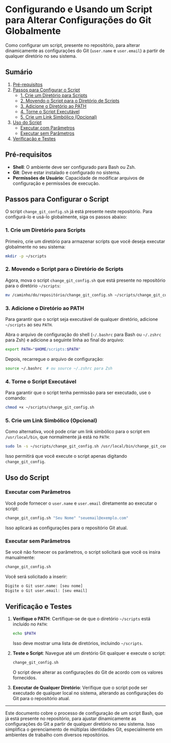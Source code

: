 # Configurando e Usando um Script para Alterar Configurações do Git Globalmente

Como configurar um script, presente no repositório, para alterar dinamicamente as configurações do Git (`user.name` e `user.email`) a partir de qualquer diretório no seu sistema.

## Sumário

1. [Pré-requisitos](#pré-requisitos)
2. [Passos para Configurar o Script](#passos-para-configurar-o-script)
   - [1. Crie um Diretório para Scripts](#1-crie-um-diretório-para-scripts)
   - [2. Movendo o Script para o Diretório de Scripts](#2-movendo-o-script-para-o-diretório-de-scripts)
   - [3. Adicione o Diretório ao PATH](#3-adicione-o-diretório-ao-path)
   - [4. Torne o Script Executável](#4-torne-o-script-executável)
   - [5. Crie um Link Simbólico (Opcional)](#5-crie-um-link-simbólico-opcional)
3. [Uso do Script](#uso-do-script)
   - [Executar com Parâmetros](#executar-com-parâmetros)
   - [Executar sem Parâmetros](#executar-sem-parâmetros)
4. [Verificação e Testes](#verificação-e-testes)

## Pré-requisitos

- **Shell**: O ambiente deve ser configurado para Bash ou Zsh.
- **Git**: Deve estar instalado e configurado no sistema.
- **Permissões de Usuário**: Capacidade de modificar arquivos de configuração e permissões de execução.

## Passos para Configurar o Script

O script `change_git_config.sh` já está presente neste repositório. Para configurá-lo e usá-lo globalmente, siga os passos abaixo:

### 1. Crie um Diretório para Scripts

Primeiro, crie um diretório para armazenar scripts que você deseja executar globalmente no seu sistema:

```bash
mkdir -p ~/scripts
```

### 2. Movendo o Script para o Diretório de Scripts

Agora, mova o script `change_git_config.sh` que está presente no repositório para o diretório `~/scripts`:

```bash
mv /caminho/do/repositório/change_git_config.sh ~/scripts/change_git_config.sh
```

### 3. Adicione o Diretório ao PATH

Para garantir que o script seja executável de qualquer diretório, adicione `~/scripts` ao seu `PATH`.

Abra o arquivo de configuração do shell (`~/.bashrc` para Bash ou `~/.zshrc` para Zsh) e adicione a seguinte linha ao final do arquivo:

```bash
export PATH="$HOME/scripts:$PATH"
```

Depois, recarregue o arquivo de configuração:

```bash
source ~/.bashrc  # ou source ~/.zshrc para Zsh
```

### 4. Torne o Script Executável

Para garantir que o script tenha permissão para ser executado, use o comando:

```bash
chmod +x ~/scripts/change_git_config.sh
```

### 5. Crie um Link Simbólico (Opcional)

Como alternativa, você pode criar um link simbólico para o script em `/usr/local/bin`, que normalmente já está no `PATH`:

```bash
sudo ln -s ~/scripts/change_git_config.sh /usr/local/bin/change_git_config
```

Isso permitirá que você execute o script apenas digitando `change_git_config`.

## Uso do Script

### Executar com Parâmetros

Você pode fornecer o `user.name` e `user.email` diretamente ao executar o script:

```bash
change_git_config.sh "Seu Nome" "seuemail@exemplo.com"
```

Isso aplicará as configurações para o repositório Git atual.

### Executar sem Parâmetros

Se você não fornecer os parâmetros, o script solicitará que você os insira manualmente:

```bash
change_git_config.sh
```

Você será solicitado a inserir:

```bash
Digite o Git user.name: [seu nome]
Digite o Git user.email: [seu email]
```

## Verificação e Testes

1. **Verifique o PATH**: Certifique-se de que o diretório `~/scripts` está incluído no `PATH`:

   ```bash
   echo $PATH
   ```

   Isso deve mostrar uma lista de diretórios, incluindo `~/scripts`.

2. **Teste o Script**: Navegue até um diretório Git qualquer e execute o script:

   ```bash
   change_git_config.sh
   ```

   O script deve alterar as configurações do Git de acordo com os valores fornecidos.

3. **Executar de Qualquer Diretório**: Verifique que o script pode ser executado de qualquer local no sistema, alterando as configurações do Git para o repositório atual.

---

Este documento cobre o processo de configuração de um script Bash, que já está presente no repositório, para ajustar dinamicamente as configurações do Git a partir de qualquer diretório no seu sistema. Isso simplifica o gerenciamento de múltiplas identidades Git, especialmente em ambientes de trabalho com diversos repositórios.
